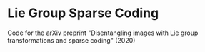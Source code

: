 # Lie Group Sparse Coding

Code for the arXiv preprint "Disentangling images with Lie group transformations and sparse coding" (2020)
